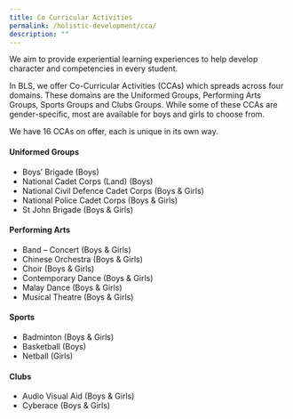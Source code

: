 ```yaml
---
title: Co Curricular Activities
permalink: /holistic-development/cca/
description: ""
---
```

We aim to provide experiential learning experiences to help develop character and competencies in every student.

In BLS, we offer Co-Curricular Activities (CCAs) which spreads across four domains. These domains are the Uniformed Groups, Performing Arts Groups, Sports Groups and Clubs Groups. While some of these CCAs are gender-specific, most are available for boys and girls to choose from.

We have 16 CCAs on offer, each is unique in its own way. 

#### **Uniformed Groups**
* Boys’ Brigade (Boys)
* National Cadet Corps (Land) (Boys)
* National Civil Defence Cadet Corps (Boys & Girls)
* National Police Cadet Corps (Boys & Girls)
* St John Brigade (Boys & Girls)

#### **Performing Arts**
* Band – Concert (Boys & Girls) 
* Chinese Orchestra (Boys & Girls) 
* Choir (Boys & Girls)
* Contemporary Dance (Boys & Girls)
* Malay Dance (Boys & Girls)
* Musical Theatre (Boys & Girls)

#### **Sports**
* Badminton (Boys & Girls) 
* Basketball (Boys)
* Netball (Girls)

#### **Clubs**
* Audio Visual Aid (Boys & Girls)
* Cyberace (Boys & Girls)